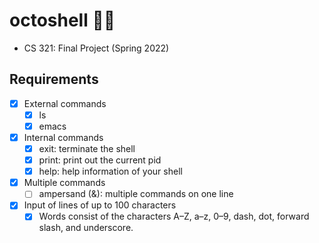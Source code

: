 # octoshell 🐙🐚
- CS 321: Final Project (Spring 2022)

## Requirements
 - [x] External commands
    - [x] ls
    - [x] emacs
 - [x] Internal commands
    - [x] exit: terminate the shell
    - [x] print: print out the current pid
    - [x] help: help information of your shell
 - [x] Multiple commands
    - [ ] ampersand (&): multiple commands on one line
 - [x] Input of lines of up to 100 characters
    - [x] Words consist of the characters A–Z, a–z, 0–9, dash, dot, forward slash, and underscore.
